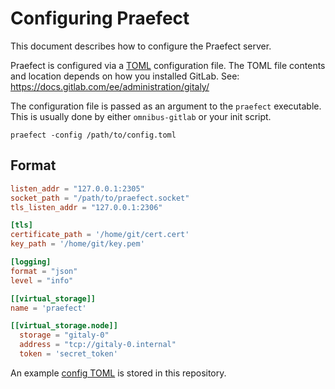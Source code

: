 # Configuring Praefect

This document describes how to configure the Praefect server.

Praefect is configured via a [TOML](https://github.com/toml-lang/toml)
configuration file. The TOML file contents and location depends on how you
installed GitLab. See: <https://docs.gitlab.com/ee/administration/gitaly/>

The configuration file is passed as an argument to the `praefect`
executable. This is usually done by either `omnibus-gitlab` or your init
script.

```shell
praefect -config /path/to/config.toml
```

## Format

```toml
listen_addr = "127.0.0.1:2305"
socket_path = "/path/to/praefect.socket"
tls_listen_addr = "127.0.0.1:2306"

[tls]
certificate_path = '/home/git/cert.cert'
key_path = '/home/git/key.pem'

[logging]
format = "json"
level = "info"

[[virtual_storage]]
name = 'praefect'

[[virtual_storage.node]]
  storage = "gitaly-0"
  address = "tcp://gitaly-0.internal"
  token = 'secret_token'
```

An example [config TOML](../../config.praefect.toml.example) is stored in this repository.
